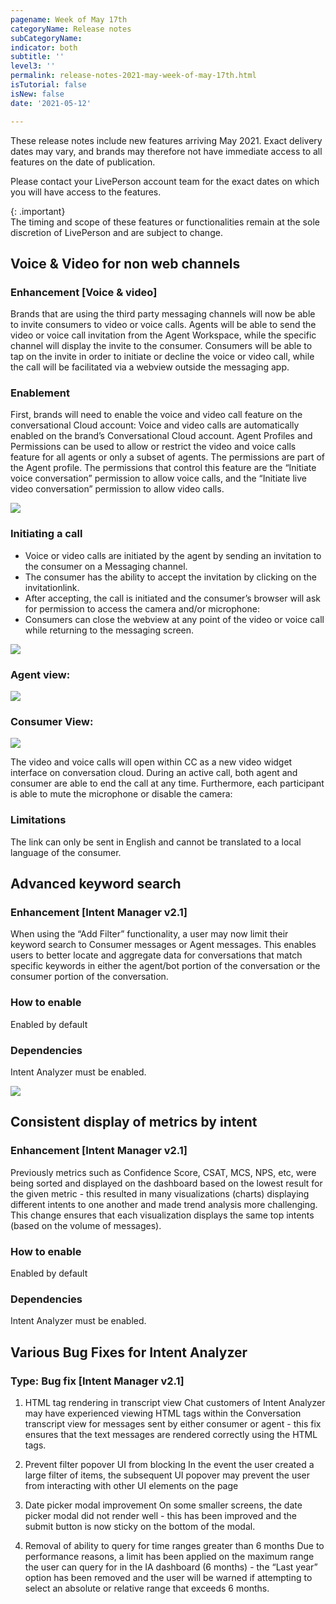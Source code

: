 ```yaml
---
pagename: Week of May 17th
categoryName: Release notes
subCategoryName: 
indicator: both
subtitle: ''
level3: ''
permalink: release-notes-2021-may-week-of-may-17th.html
isTutorial: false
isNew: false
date: '2021-05-12'

---
```


These release notes include new features arriving May 2021. Exact delivery dates may vary, and brands may therefore not have immediate access to all features on the date of publication.

Please contact your LivePerson account team for the exact dates on which you will have access to the features.

{: .important}  
The timing and scope of these features or functionalities remain at the sole discretion of LivePerson and are subject to change.

## Voice & Video for non web channels
###  Enhancement [Voice & video]
Brands that are using the third party messaging channels will now be able to invite consumers to video or voice calls. Agents will be able to send the video or voice call invitation from the Agent Workspace, while the specific channel will display the invite to the consumer. Consumers will be able to tap on the invite in order to initiate or decline the voice or video call, while the call will be facilitated via a webview outside the messaging app.

### Enablement
First, brands will need to enable the voice and video call feature on the conversational Cloud account:
Voice and video calls are automatically enabled on the brand’s Conversational Cloud account. Agent Profiles and Permissions can be used to allow or restrict the video and voice calls feature for all agents or only a subset of agents. The permissions are part of the Agent profile. The permissions that control this feature are the “Initiate voice conversation” permission to allow voice calls, and the “Initiate live video conversation” permission to allow video calls.

![](//ce-sr.s3.eu-west-1.amazonaws.com/knowledge/img/17mayRN1.png)

### Initiating a call
* Voice or video calls are initiated by the agent by sending an invitation to the consumer on a Messaging channel.
* The consumer has the ability to accept the invitation by clicking on the invitationlink.
* After accepting, the call is initiated and the consumer’s browser will ask for permission to access the camera and/or microphone:
* Consumers can close the webview at any point of the video or voice call while returning to the messaging screen.

![](//ce-sr.s3.eu-west-1.amazonaws.com/knowledge/img/17MayRN2.png)

### Agent view:
![](//ce-sr.s3.eu-west-1.amazonaws.com/knowledge/img/17mayRN3.png)

### Consumer View:
![](//ce-sr.s3.eu-west-1.amazonaws.com/knowledge/img/17mayRN4.png)

The video and voice calls will open within CC as a new video widget interface on conversation cloud.
During an active call, both agent and consumer are able to end the call at any time. Furthermore, each participant is able to mute the microphone or disable the camera:

### Limitations
The link can only be sent in English and cannot be translated to a local language of the consumer.

## Advanced keyword search
###  Enhancement [Intent Manager v2.1]

When using the “Add Filter” functionality, a user may now limit their  keyword search to  Consumer messages or Agent messages. This enables users to better locate and aggregate data for conversations that match specific keywords in either the agent/bot portion of the conversation or the consumer portion of the conversation.

### How to enable
Enabled by default

### Dependencies
Intent Analyzer must be enabled.

![](//ce-sr.s3.eu-west-1.amazonaws.com/knowledge/img/Intent_AnalyzerRN5.png)

## Consistent display of metrics by intent
###  Enhancement [Intent Manager v2.1]

Previously metrics such as Confidence Score, CSAT, MCS, NPS, etc, were being sorted and displayed on the dashboard based on the lowest result for the given metric - this resulted in many visualizations (charts) displaying different intents to one another and made trend analysis more challenging.  This change ensures that each visualization displays the same top intents (based on the volume of messages).

### How to enable
Enabled by default

### Dependencies
Intent Analyzer must be enabled.

## Various Bug Fixes for Intent Analyzer
###  Type: Bug fix [Intent Manager v2.1]

1. HTML tag rendering in transcript view
Chat customers of Intent Analyzer may have experienced viewing HTML tags within the Conversation transcript view for messages sent by either consumer or agent - this fix ensures that the text messages are rendered correctly using the HTML tags.

2. Prevent filter popover UI from blocking
In the event the user created a large filter of items, the subsequent UI popover may prevent the user from interacting with other UI elements on the page

3. Date picker modal improvement
On some smaller screens, the date picker modal did not render well - this has been improved and the submit button is now sticky on the bottom of the modal.

4. Removal of ability to query for time ranges greater than 6 months
Due to performance reasons, a limit has been applied on the maximum range the user can query for in the IA dashboard (6 months) - the “Last year” option has been removed and the user will be warned if attempting to select an absolute or relative range that exceeds 6 months.

